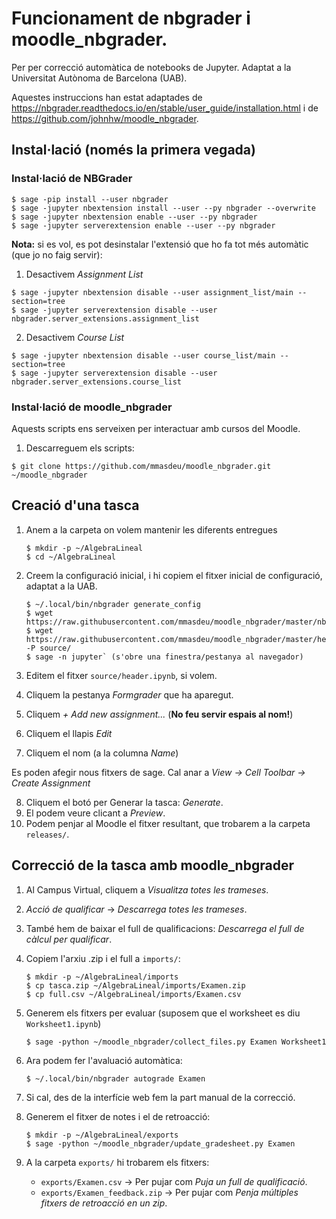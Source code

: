 # Funcionament de nbgrader i moodle_nbgrader.

Per per correcció automàtica de notebooks de Jupyter. Adaptat a la Universitat Autònoma de Barcelona (UAB).

Aquestes instruccions han estat adaptades de <https://nbgrader.readthedocs.io/en/stable/user_guide/installation.html> i de <https://github.com/johnhw/moodle_nbgrader>.

## Instal·lació (només la primera vegada)

### Instal·lació de NBGrader

  ```
  $ sage -pip install --user nbgrader
  $ sage -jupyter nbextension install --user --py nbgrader --overwrite
  $ sage -jupyter nbextension enable --user --py nbgrader
  $ sage -jupyter serverextension enable --user --py nbgrader
  ```

**Nota:** si es vol, es pot desinstalar l'extensió que ho fa tot més automàtic (que jo no faig servir):

  1. Desactivem *Assignment List*

  ```
  $ sage -jupyter nbextension disable --user assignment_list/main --section=tree
  $ sage -jupyter serverextension disable --user nbgrader.server_extensions.assignment_list
  ```

  2. Desactivem *Course List*

  ```
  $ sage -jupyter nbextension disable --user course_list/main --section=tree
  $ sage -jupyter serverextension disable --user nbgrader.server_extensions.course_list
  ```

### Instal·lació de moodle_nbgrader

Aquests scripts ens serveixen per interactuar amb cursos del Moodle.

1. Descarreguem els scripts:

  `$ git clone https://github.com/mmasdeu/moodle_nbgrader.git ~/moodle_nbgrader`

## Creació d'una tasca

1. Anem a la carpeta on volem mantenir les diferents entregues

   ```
   $ mkdir -p ~/AlgebraLineal
   $ cd ~/AlgebraLineal
   ```

2. Creem la configuració inicial, i hi copiem el fitxer inicial de configuració, adaptat a la UAB.

   ```
   $ ~/.local/bin/nbgrader generate_config
   $ wget https://raw.githubusercontent.com/mmasdeu/moodle_nbgrader/master/nbgrader_config.py
   $ wget https://raw.githubusercontent.com/mmasdeu/moodle_nbgrader/master/header.ipynb -P source/   
   $ sage -n jupyter` (s'obre una finestra/pestanya al navegador)
   ```
   
3. Editem el fitxer `source/header.ipynb`, si volem.
4. Cliquem la pestanya *Formgrader* que ha aparegut.
5. Cliquem *+ Add new assignment...* (**No feu servir espais al nom!**)
6. Cliquem el llapis *Edit*
7. Cliquem el nom  (a la columna *Name*)

Es poden afegir nous fitxers de sage. Cal anar a *View -> Cell Toolbar -> Create Assignment*

8. Cliquem el botó per Generar la tasca: *Generate*.
9. El podem veure clicant a *Preview*.
10. Podem penjar al Moodle el fitxer resultant, que trobarem a la carpeta `releases/`.

## Correcció de la tasca amb moodle_nbgrader

1. Al Campus Virtual, cliquem a *Visualitza totes les trameses*.
2. *Acció de qualificar* -> *Descarrega totes les trameses*.
3. També hem de baixar el full de qualificacions: *Descarrega el full de càlcul per qualificar*.
4. Copiem l'arxiu .zip i el full a `imports/`:

   ```
   $ mkdir -p ~/AlgebraLineal/imports
   $ cp tasca.zip ~/AlgebraLineal/imports/Examen.zip
   $ cp full.csv ~/AlgebraLineal/imports/Examen.csv
   ```
   
5. Generem els fitxers per evaluar (suposem que el worksheet es diu `Worksheet1.ipynb`)

   `$ sage -python ~/moodle_nbgrader/collect_files.py Examen Worksheet1`

6. Ara podem fer l'avaluació automàtica:

   `$ ~/.local/bin/nbgrader autograde Examen`

7. Si cal, des de la interfície web fem la part manual de la correcció.
8. Generem el fitxer de notes i el de retroacció:

   ```
   $ mkdir -p ~/AlgebraLineal/exports
   $ sage -python ~/moodle_nbgrader/update_gradesheet.py Examen
   ```

9. A la carpeta `exports/` hi trobarem els fitxers:

    - `exports/Examen.csv` -> Per pujar com *Puja un full de qualificació*.
    - `exports/Examen_feedback.zip` -> Per pujar com *Penja múltiples fitxers de retroacció en un zip*.
